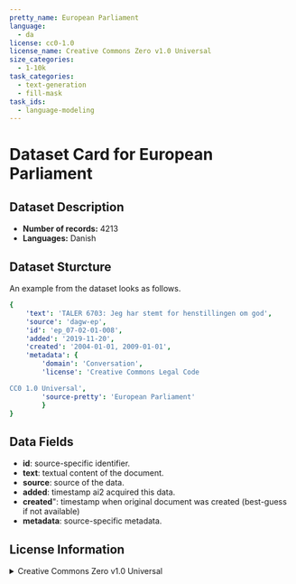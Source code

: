 ```yaml
---
pretty_name: European Parliament
language:
  - da
license: cc0-1.0
license_name: Creative Commons Zero v1.0 Universal
size_categories:
  - 1-10k
task_categories:
  - text-generation
  - fill-mask
task_ids:
  - language-modeling
---
```

# Dataset Card for European Parliament
## Dataset Description
- **Number of records:** 4213
- **Languages:** Danish
## Dataset Sturcture
An example from the dataset looks as follows.
```yaml
{
    'text': 'TALER 6703: Jeg har stemt for henstillingen om god',
    'source': 'dagw-ep',
    'id': 'ep_07-02-01-008',
    'added': '2019-11-20',
    'created': '2004-01-01, 2009-01-01',
    'metadata': {
        'domain': 'Conversation',
        'license': 'Creative Commons Legal Code

CC0 1.0 Universal',
        'source-pretty': 'European Parliament'
        }
}
```

## Data Fields

- **id**: source-specific identifier.
- **text**: textual content of the document.
- **source**: source of the data.
- **added**: timestamp ai2 acquired this data.
- **created**": timestamp when original document was created (best-guess if not available)
- **metadata**: source-specific metadata.

## License Information
<details>
<summary>Creative Commons Zero v1.0 Universal</summary>
<p>
Creative Commons Legal Code

CC0 1.0 Universal
</p>
</details>
